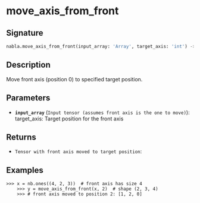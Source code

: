 # move_axis_from_front

## Signature

```python
nabla.move_axis_from_front(input_array: 'Array', target_axis: 'int') -> 'Array'
```

## Description

Move front axis (position 0) to specified target position.

## Parameters

- **`input_array`** (`Input tensor (assumes front axis is the one to move)`): target_axis: Target position for the front axis

## Returns

- `Tensor with front axis moved to target position`: 

## Examples

```pycon
>>> x = nb.ones((4, 2, 3))  # front axis has size 4
    >>> y = move_axis_from_front(x, 2)  # shape (2, 3, 4)
    >>> # front axis moved to position 2: [1, 2, 0]
```
